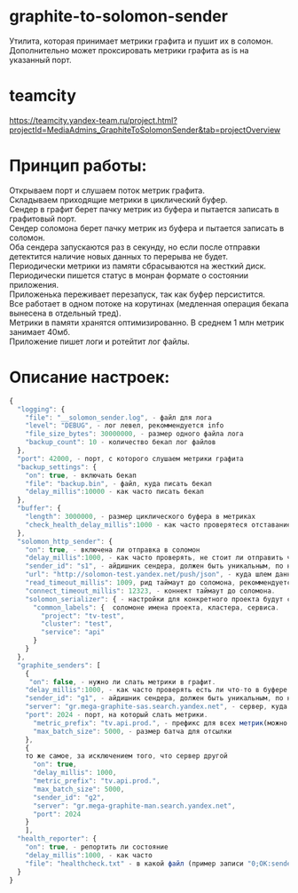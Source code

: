 # graphite-to-solomon-sender

Утилита, которая принимает метрики графита и пушит их в соломон. Дополнительно может проксировать метрики графита as is на указанный порт.

# teamcity
https://teamcity.yandex-team.ru/project.html?projectId=MediaAdmins_GraphiteToSolomonSender&tab=projectOverview

# Принцип работы:
Открываем порт и слушаем поток метрик графита.<br />
Складываем приходящие метрики в циклический буфер.<br />
Сендер в графит берет пачку метрик из буфера и пытается записать в графитовый порт.<br />
Сендер соломона берет пачку метрик из буфера и пытается записать в соломон.<br />
Оба сендера запускаются раз в секунду, но если после отправки детектится наличие новых данных то перерыва не будет.<br />
Периодически метрики из памяти сбрасываются на жесткий диск.<br />
Периодически пишется статус в монран формате о состоянии приложения.<br />
Приложенька переживает перезапуск, так как буфер персистится.<br />
Все работает в одном потоке на корутинах (медленная операция бекапа вынесена в отдельный тред).<br />
Метрики в памяти хранятся оптимизированно. В среднем 1 млн метрик занимает 40мб.<br />
Приложение пишет логи и ротейтит лог файлы.<br />

# Описание настроек:

```javascript
{
  "logging": {
    "file": "__solomon_sender.log", - файл для лога 
    "level": "DEBUG", - лог левел, рекоммендуется info
    "file_size_bytes": 30000000, - размер одного файла лога
    "backup_count": 10 - количество бекап лог файлов
  },
  "port": 42000, - порт, с которого слушаем метрики графита
  "backup_settings": {
    "on": true, - включать бекап
    "file": "backup.bin", - файл, куда писать бекап
    "delay_millis":10000 - как часто писать бекап
  },
  "buffer": {
    "length": 3000000, - размер циклического буфера в метриках
    "check_health_delay_millis":1000 - как часто проверятеся отставание
  },
  "solomon_http_sender": {
    "on": true, - включена ли отправка в соломон
    "delay_millis":1000, - как часто проверять, не стоит ли отправить что нить в соломон, если в редыдущий раз отправили все.
    "sender_id": "s1", - айдишник сендера, должен быть уникальным, по нему происходит идентификация сендера как ридера буфера.
    "url": "http://solomon-test.yandex.net/push/json", - куда шлем данные.
    "read_timeout_millis": 1009, рид таймаут до соломона, рекоммендуется поставить секунд 10-15.
    "connect_timeout_millis": 12323, - коннект таймаут до соломона.
    "solomon_serializer": { - настройки для конкретного проекта будут свои, нужно ввести указанные при создании проекта в
      "common_labels": {  соломоне имена проекта, кластера, сервиса.
        "project": "tv-test",
        "cluster": "test",
        "service": "api"
      }
    }
  },
  "graphite_senders": [
    {
     "on": false, - нужно ли слать метрики в графит.
    "delay_millis":1000, - как часто проверять есть ли что-то в буфере для отправки
    "sender_id": "g1", - айдишник сендера, должен быть уникальным, по нему происходит идентификация сендера как ридера буфера.
    "server": "gr.mega-graphite-sas.search.yandex.net", - сервер, куда слать метрики
    "port": 2024 - порт, на который слать метрики.
      "metric_prefix": "tv.api.prod.", - префикс для всех метрик(можно не указывать)
      "max_batch_size": 5000, - размер батча для отсылки
    },
    {
    то же самое, за исключением того, что сервер другой
      "on": true,
      "delay_millis": 1000,
      "metric_prefix": "tv.api.prod.",
      "max_batch_size": 5000,
      "sender_id": "g2",
      "server": "gr.mega-graphite-man.search.yandex.net",
      "port": 2024
    }
    ],
  "health_reporter": {
    "on": true, - репортить ли состояние
    "delay_millis":1000, - как часто
    "file": "healthcheck.txt" - в какой файл (пример записи "0;OK:senders_health_check:No problem.;")
  }
}
```
